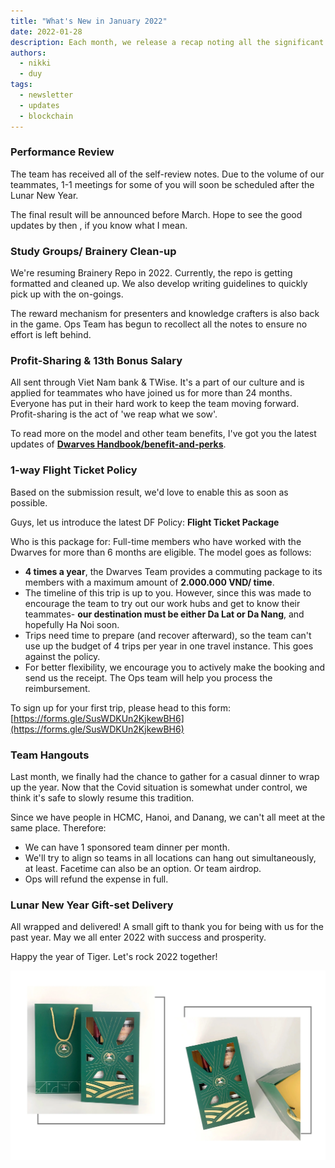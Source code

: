 ```yaml
---
title: "What's New in January 2022"
date: 2022-01-28
description: Each month, we release a recap noting all the significant changes with our company and our team. January 2022 will go over performance review and our growth on projects, new year highlights.
authors:
  - nikki
  - duy
tags:
  - newsletter
  - updates
  - blockchain
---
```


### Performance Review

The team has received all of the self-review notes. Due to the volume of our teammates, 1-1 meetings for some of you will soon be scheduled after the Lunar New Year.

The final result will be announced before March. Hope to see the good updates by then , if you know what I mean.

### Study Groups/ Brainery Clean-up

We're resuming Brainery Repo in 2022. Currently, the repo is getting formatted and cleaned up. We also develop writing guidelines to quickly pick up with the on-goings.

The reward mechanism for presenters and knowledge crafters is also back in the game. Ops Team has begun to recollect all the notes to ensure no effort is left behind.

### Profit-Sharing & 13th Bonus Salary

All sent through Viet Nam bank & TWise. It's a part of our culture and is applied for teammates who have joined us for more than 24 months. Everyone has put in their hard work to keep the team moving forward. Profit-sharing is the act of 'we reap what we sow'.

To read more on the model and other team benefits, I've got you the latest updates of **[Dwarves Handbook/benefit-and-perks](https://github.com/dwarvesf/handbook/blob/master/benefits-and-perks.md#employee-profit-sharing)**.

### 1-way Flight Ticket Policy

Based on the submission result, we'd love to enable this as soon as possible.

Guys, let us introduce the latest DF Policy: **Flight Ticket Package**

Who is this package for: Full-time members who have worked with the Dwarves for more than 6 months are eligible. The model goes as follows:

- **4 times a year**, the Dwarves Team provides a commuting package to its members with a maximum amount of **2.000.000 VND/ time**.
- The timeline of this trip is up to you. However, since this was made to encourage the team to try out our work hubs and get to know their teammates- **our destination must be either Da Lat or Da Nang**, and hopefully Ha Noi soon.
- Trips need time to prepare (and recover afterward), so the team can't use up the budget of 4 trips per year in one travel instance. This goes against the policy.
- For better flexibility, we encourage you to actively make the booking and send us the receipt. The Ops team will help you process the reimbursement.

To sign up for your first trip, please head to this form: [https://forms.gle/SusWDKUn2KjkewBH6](https://forms.gle/SusWDKUn2KjkewBH6)

### Team Hangouts

Last month, we finally had the chance to gather for a casual dinner to wrap up the year. Now that the Covid situation is somewhat under control, we think it's safe to slowly resume this tradition.

Since we have people in HCMC, Hanoi, and Danang, we can't all meet at the same place. Therefore:

- We can have 1 sponsored team dinner per month.
- We'll try to align so teams in all locations can hang out simultaneously, at least. Facetime can also be an option. Or team airdrop.
- Ops will refund the expense in full.

### Lunar New Year Gift-set Delivery

All wrapped and delivered!
A small gift to thank you for being with us for the past year. May we all enter 2022 with success and prosperity.

Happy the year of Tiger. Let's rock 2022 together!

![merch](assets/2022-whats-new-january_2022-january-updates_bd881f2df5fc45b3831edf17c1ceef53_md5.webp)
